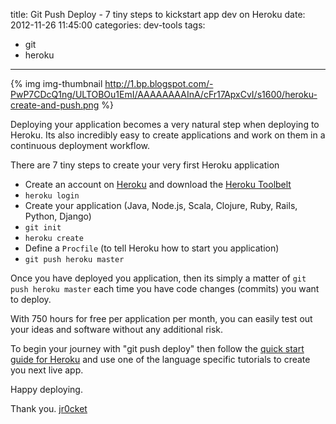 title: Git Push Deploy - 7 tiny steps to kickstart app dev on Heroku
date: 2012-11-26 11:45:00
categories: dev-tools
tags: 
- git
- heroku
---

{% img img-thumbnail http://1.bp.blogspot.com/-PwP7CDcQ1ng/ULTOBOu1EmI/AAAAAAAAInA/cFr17ApxCvI/s1600/heroku-create-and-push.png %} 

Deploying your application becomes a very natural step when deploying to Heroku.  Its also incredibly easy to create applications and work on them in a continuous deployment workflow.

There are 7 tiny steps to create your very first Heroku application 

<!-- more -->

*   Create an account on [Heroku](http://www.heroku.com/) and download the [Heroku Toolbelt](https://toolbelt.heroku.com/)
*   `heroku login`
*   Create your application (Java, Node.js, Scala, Clojure, Ruby, Rails, Python, Django)
*   `git init`
*   `heroku create`
*   Define a `Procfile` (to tell Heroku how to start you application)
*   `git push heroku master`

Once you have deployed you application, then its simply a matter of `git push heroku master` each time you have code changes (commits) you want to deploy.

With 750 hours for free per application per month, you can easily test out your ideas and software without any additional risk.

To begin your journey with "git push deploy" then follow the [quick start guide for Heroku](https://devcenter.heroku.com/articles/quickstart) and use one of the language specific tutorials to create you next live app.

Happy deploying.

Thank you.
[jr0cket](https://twitter.com/jr0cket)
